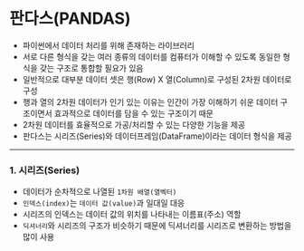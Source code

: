# 판다스(PANDAS)

- 파이썬에서 데이터 처리를 위해 존재하는 라이브러리
- 서로 다른 형식을 갖는 여러 종류의 데이터를 컴퓨터가 이해할 수 있도록 동일한 형식을 갖는 구조로 통합할 필요가 있음
- 일반적으로 대부분 데이터 셋은 행(Row) X 열(Column)로 구성된 2차원 데이터로 구성
- 행과 열의 2차원 데이터가 인기 있는 이유는 인간이 가장 이해하기 쉬운 데이터 구조이면서 효과적으로 데이터를 담을 수 있는 구조이기 때문
- 2차원 데이터를 효율적으로 가공/처리할 수 있는 다양한 기능을 제공
- 판다스는 시리즈(Series)와 데이터프레임(DataFrame)이라는 데이터 형식을 제공

---

### 1. 시리즈(Series)

- 데이터가 순차적으로 나열된 `1차원 배열(열벡터)`
- `인덱스(index)`는 `데이터 값(value)`과 일대일 대응
- 시리즈의 인덱스는 데이터 값의 위치를 나타내는 이름표(주소) 역할
- `딕셔너리`와 시리즈의 구조가 비슷하기 때문에 딕셔너리를 시리즈로 변환하는 방법을 많이 사용